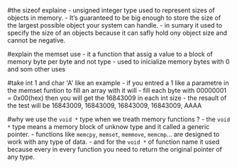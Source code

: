 #the sizeof explaine
    - unsigned integer type used to represent sizes of objects in memory.
    - It’s guaranteed to be big enough to store the size of the largest possible object your system can handle.
    - in sumary it used to specify the size of an objects because it can safly hold ony object size and cannot be negative.

#explain the memset use 
    - it a function that assig a value to  a block of memory byte per byte and not type
    - used to inicialize memory bytes with 0 and som other uses 

#take int 1 and char 'A' like an example
    - if you entred a 1 like a parametre in the memset funtion to fill an array with it will
    - fill each byte with 00000001 = 0x00(hex) then you will get the 16843009 in each int size
    - the resault of the test will be 
        16843009, 16843009, 16843009, 16843009, 
        AAAA 


#why we use the `void *` type when we treath memory functions ?
    - the `void *` type means a memory block of unknow type and it called a generic pointer.
    - functions like `memcpy`, `memset`, `memmove`, `memcmp`... are designed to work with any type of data.
    - and for the `void *` of function name it used because every in every function you need to return the original pointer of any type.
